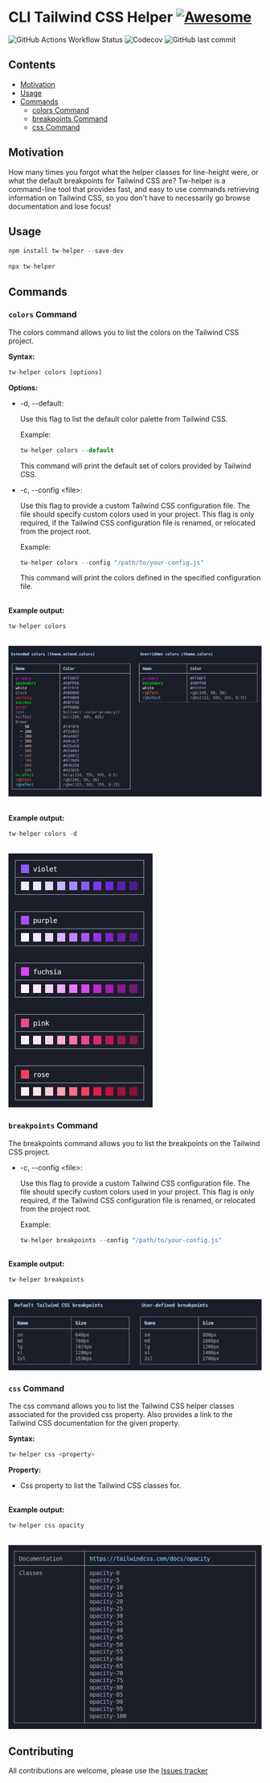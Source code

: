 # CLI Tailwind CSS Helper [![Awesome](https://awesome.re/badge.svg)](https://awesome.re)
![GitHub Actions Workflow Status](https://img.shields.io/github/actions/workflow/status/anttiromppanen/tw-helper/jest.yml)
![Codecov](https://img.shields.io/codecov/c/github/anttiromppanen/tw-helper)
![GitHub last commit](https://img.shields.io/github/last-commit/anttiromppanen/tw-helper)

## Contents
* [Motivation](#motivation)
* [Usage](#usage)
* [Commands](#commands)
  * [colors Command](#colors-command)
  * [breakpoints Command](#breakpoints-command)
  * [css Command](#css-command)

## Motivation

How many times you forgot what the helper classes for line-height were, or what the default breakpoints for Tailwind CSS are? Tw-helper is a command-line tool that provides fast, and easy to use commands retrieving information on Tailwind CSS, so you don't have to necessarily go browse documentation and lose focus!

## Usage

```javascript
npm install tw-helper --save-dev
```

```javascript
npx tw-helper
```

## Commands

### `colors` Command

The colors command allows you to list the colors on the Tailwind CSS project.

**Syntax:**

```javascript
tw-helper colors [options]
```

**Options:**

* -d, --default:

  Use this flag to list the default color palette from Tailwind CSS.

  Example:

  ```javascript
  tw-helper colors --default
  ```

  This command will print the default set of colors provided by Tailwind CSS.

* -c, --config \<file>:

  Use this flag to provide a custom Tailwind CSS configuration file. The file should specify custom colors used in your project. This flag is only required, if the Tailwind CSS configuration file is renamed, or relocated from the project root.

  Example:

  ```javascript
  tw-helper colors --config "/path/to/your-config.js"
  ```

  This command will print the colors defined in the specified configuration file.

<br /> **Example output:**

```javascript
tw-helper colors
```

<br /> ![colors command output](https://github.com/anttiromppanen/tw-helper/blob/main/static/img/colors.png)

<br /> **Example output:**

```javascript
tw-helper colors -d
```

<br /> ![colors --default command output](https://github.com/anttiromppanen/tw-helper/blob/main/static/img/colors-default.png)

### `breakpoints` Command

The breakpoints command allows you to list the breakpoints on the Tailwind CSS project.

* -c, --config \<file>:

  Use this flag to provide a custom Tailwind CSS configuration file. The file should specify custom colors used in your project. This flag is only required, if the Tailwind CSS configuration file is renamed, or relocated from the project root.

  Example:

  ```javascript
  tw-helper breakpoints --config "/path/to/your-config.js"
  ```

<br /> **Example output:**

```javascript
tw-helper breakpoints
```

<br /> ![breakpoints command output](https://github.com/anttiromppanen/tw-helper/blob/main/static/img/breakpoints.png) <br />

### `css` Command

The css command allows you to list the Tailwind CSS helper classes associated for the provided css property. Also provides a link to the Tailwind CSS documentation for the given property.

**Syntax:**

```javascript
tw-helper css <property>
```

**Property:**

* Css property to list the Tailwind CSS classes for.

<br /> **Example output:**

```javascript
tw-helper css opacity
```

<br /> ![css command output](https://github.com/anttiromppanen/tw-helper/blob/main/static/img/css.png)

## Contributing

All contributions are welcome, please use the [Issues tracker](https://github.com/anttiromppanen/tw-helper/issues)
